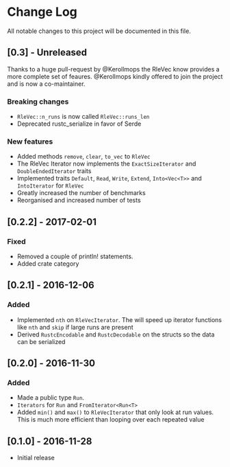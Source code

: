 # Change Log
All notable changes to this project will be documented in this file.

## [0.3] - Unreleased
Thanks to a huge pull-request by @Kerollmops the RleVec know provides a more complete set of
feaures. @Kerollmops kindly offered to join the project and is now a co-maintainer.

### Breaking changes
 * `RleVec::n_runs` is now called `RleVec::runs_len`
 * Deprecated rustc_serialize in favor of Serde
### New features
 * Added methods `remove`, `clear`, `to_vec` to `RleVec`
 * The RleVec Iterator now implements the `ExactSizeIterator` and `DoubleEndedIterator` traits
 * Implemented traits `Default`, `Read`, `Write`, `Extend`, `Into<Vec<T>>` and `IntoIterator` for `RleVec`
 * Greatly increased the number of benchmarks
 * Reorganised and increased number of tests

## [0.2.2] - 2017-02-01
### Fixed
* Removed a couple of println! statements.
* Added crate category

## [0.2.1] - 2016-12-06
### Added
* Implemented `nth` on `RleVecIterator`. The will speed up iterator functions like
  `nth` and `skip` if large runs are present
* Derived `RustcEncodable` and `RustcDecodable` on the structs so the data can be serialized

## [0.2.0] - 2016-11-30
### Added
* Made a public type `Run`.
* `Iterators` for `Run` and `FromIterator<Run<T>`
* Added `min()` and `max()` to `RleVecIterator` that only look at run values.
  This is much more efficient than looping over each repeated value

## [0.1.0] - 2016-11-28
- Initial release

